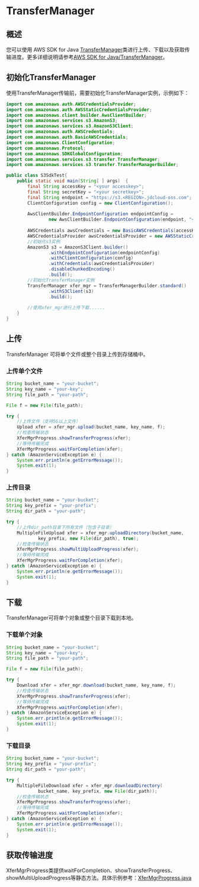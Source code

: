 # TransferManager

## 概述
您可以使用 AWS SDK for Java [TransferManager](https://docs.aws.amazon.com/AWSJavaSDK/latest/javadoc/index.html?com/amazonaws/services/s3/transfer/TransferManager.html)类进行上传、下载以及获取传输进度。更多详细说明请参考[AWS SDK for Java/TransferManager](https://docs.aws.amazon.com/zh_cn/sdk-for-java/v1/developer-guide/examples-s3-transfermanager.html?shortFooter=true)。

## 初始化TransferManager

使用TransferManager传输前，需要初始化TransferManager实例，示例如下：

```Java
import com.amazonaws.auth.AWSCredentialsProvider;
import com.amazonaws.auth.AWSStaticCredentialsProvider;
import com.amazonaws.client.builder.AwsClientBuilder;
import com.amazonaws.services.s3.AmazonS3;
import com.amazonaws.services.s3.AmazonS3Client;
import com.amazonaws.auth.AWSCredentials;
import com.amazonaws.auth.BasicAWSCredentials;
import com.amazonaws.ClientConfiguration;
import com.amazonaws.Protocol;
import com.amazonaws.SDKGlobalConfiguration;
import com.amazonaws.services.s3.transfer.TransferManager;
import com.amazonaws.services.s3.transfer.TransferManagerBuilder;

public class S3SdkTest{
    public static void main(String[ ] args)  {
        final String accessKey = "<your accesskey>";
        final String secretKey = "<your secretkey>";
        final String endpoint = "https://s3.<REGION>.jdcloud-oss.com";
        ClientConfiguration config = new ClientConfiguration();
 
        AwsClientBuilder.EndpointConfiguration endpointConfig =
                new AwsClientBuilder.EndpointConfiguration(endpoint, "<REGION>");
 
        AWSCredentials awsCredentials = new BasicAWSCredentials(accessKey,secretKey);
        AWSCredentialsProvider awsCredentialsProvider = new AWSStaticCredentialsProvider(awsCredentials);
        //初始化s3实例
        AmazonS3 s3 = AmazonS3Client.builder()
                .withEndpointConfiguration(endpointConfig)
                .withClientConfiguration(config)
                .withCredentials(awsCredentialsProvider)
                .disableChunkedEncoding()
                .build();
        //初始化TransferManager实例
        TransferManager xfer_mgr = TransferManagerBuilder.standard()
                .withS3Client(s3)
                .build();
        
        //使用xfer_mgr进行上传下载......
    }
}
```

## 上传
TransferManager 可将单个文件或整个目录上传到存储桶中。
### 上传单个文件
```Java
String bucket_name = "your-bucket";
String key_name = "your-key";
String file_path = "your-path";

File f = new File(file_path);

try {
    //上传文件（支持5G以上文件）
    Upload xfer = xfer_mgr.upload(bucket_name, key_name, f);
    //检查传输状态
    XferMgrProgress.showTransferProgress(xfer);
    //等待传输完成
    XferMgrProgress.waitForCompletion(xfer);
} catch (AmazonServiceException e) {
    System.err.println(e.getErrorMessage());
    System.exit(1);
}
```

### 上传目录
```Java
String bucket_name = "your-bucket";
String key_prefix = "your-prefix";
String dir_path = "your-path";

try {
    //上传dir_path目录下所有文件（包含子目录）
    MultipleFileUpload xfer = xfer_mgr.uploadDirectory(bucket_name,
            key_prefix, new File(dir_path), true);
    //检查传输状态
    XferMgrProgress.showMultiUploadProgress(xfer);
    //等待传输完成
    XferMgrProgress.waitForCompletion(xfer);
} catch (AmazonServiceException e) {
    System.err.println(e.getErrorMessage());
    System.exit(1);
}
```

## 下载
TransferManager可将单个对象或整个目录下载到本地。
### 下载单个对象
```Java
String bucket_name = "your-bucket";
String key_name = "your-key";
String file_path = "your-path";

File f = new File(file_path);

try {
    Download xfer = xfer_mgr.download(bucket_name, key_name, f);
    //检查传输状态
    XferMgrProgress.showTransferProgress(xfer);
    //等待传输完成
    XferMgrProgress.waitForCompletion(xfer);
} catch (AmazonServiceException e) {
    System.err.println(e.getErrorMessage());
    System.exit(1);
}
```
### 下载目录
```Java
String bucket_name = "your-bucket";
String key_prefix = "your-prefix";
String dir_path = "your-path";

try {
    MultipleFileDownload xfer = xfer_mgr.downloadDirectory(
            bucket_name, key_prefix, new File(dir_path));
    //检查传输状态
    XferMgrProgress.showTransferProgress(xfer);
    //等待传输完成
    XferMgrProgress.waitForCompletion(xfer);
} catch (AmazonServiceException e) {
    System.err.println(e.getErrorMessage());
    System.exit(1);
}
```

## 获取传输进度
XferMgrProgress类提供waitForCompletion、showTransferProgress、showMultiUploadProgress等静态方法。具体示例参考：[XferMgrProgress.java](https://github.com/awsdocs/aws-doc-sdk-examples/blob/master/java/example_code/s3/src/main/java/aws/example/s3/XferMgrProgress.java)
